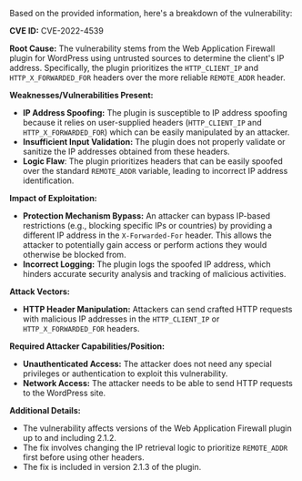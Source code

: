 Based on the provided information, here's a breakdown of the vulnerability:

**CVE ID:** CVE-2022-4539

**Root Cause:**
The vulnerability stems from the Web Application Firewall plugin for WordPress using untrusted sources to determine the client's IP address. Specifically, the plugin prioritizes the `HTTP_CLIENT_IP` and `HTTP_X_FORWARDED_FOR` headers over the more reliable `REMOTE_ADDR` header.

**Weaknesses/Vulnerabilities Present:**
*   **IP Address Spoofing:** The plugin is susceptible to IP address spoofing because it relies on user-supplied headers (`HTTP_CLIENT_IP` and `HTTP_X_FORWARDED_FOR`) which can be easily manipulated by an attacker.
*   **Insufficient Input Validation:** The plugin does not properly validate or sanitize the IP addresses obtained from these headers.
*   **Logic Flaw**: The plugin prioritizes headers that can be easily spoofed over the standard `REMOTE_ADDR` variable, leading to incorrect IP address identification.

**Impact of Exploitation:**
*   **Protection Mechanism Bypass:** An attacker can bypass IP-based restrictions (e.g., blocking specific IPs or countries) by providing a different IP address in the `X-Forwarded-For` header. This allows the attacker to potentially gain access or perform actions they would otherwise be blocked from.
*   **Incorrect Logging:** The plugin logs the spoofed IP address, which hinders accurate security analysis and tracking of malicious activities.

**Attack Vectors:**
*   **HTTP Header Manipulation:** Attackers can send crafted HTTP requests with malicious IP addresses in the `HTTP_CLIENT_IP` or `HTTP_X_FORWARDED_FOR` headers.

**Required Attacker Capabilities/Position:**
*   **Unauthenticated Access:** The attacker does not need any special privileges or authentication to exploit this vulnerability.
*   **Network Access:** The attacker needs to be able to send HTTP requests to the WordPress site.

**Additional Details:**
*   The vulnerability affects versions of the Web Application Firewall plugin up to and including 2.1.2.
*   The fix involves changing the IP retrieval logic to prioritize `REMOTE_ADDR` first before using other headers.
*   The fix is included in version 2.1.3 of the plugin.